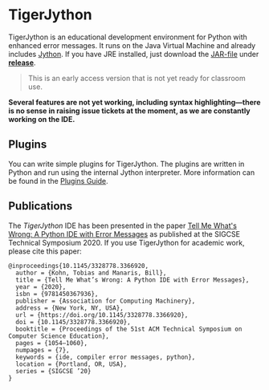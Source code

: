 # TigerJython

TigerJython is an educational development environment for Python with enhanced error messages.  It runs on the Java Virtual Machine and already includes [Jython](https://www.jython.org/).  If you have JRE installed, just download the [JAR-file](https://github.com/Tiger-Jython/TigerJython/releases/download/v3.0-ea%2B1/TigerJython3-ea-01.jar) under [**release**](https://github.com/Tiger-Jython/TigerJython/releases/latest).

> This is an early access version that is not yet ready for classroom use.

**Several features are not yet working, including syntax highlighting&mdash;there is no sense in raising issue tickets at the moment, as we are constantly working on the IDE.**



## Plugins

You can write simple plugins for TigerJython.  The plugins are written in Python and run using the internal Jython interpreter.  More information can be found in the [Plugins Guide](PLUGINS.md).



## Publications

The _TigerJython_ IDE has been presented in the paper 
[Tell Me What's Wrong: A Python IDE with Error Messages](https://dl.acm.org/doi/abs/10.1145/3328778.3366920)
as published at the SIGCSE Technical Symposium 2020.  If you use TigerJython for academic work, please cite this paper:
```
@inproceedings{10.1145/3328778.3366920,
  author = {Kohn, Tobias and Manaris, Bill},
  title = {Tell Me What’s Wrong: A Python IDE with Error Messages},
  year = {2020},
  isbn = {9781450367936},
  publisher = {Association for Computing Machinery},
  address = {New York, NY, USA},
  url = {https://doi.org/10.1145/3328778.3366920},
  doi = {10.1145/3328778.3366920},
  booktitle = {Proceedings of the 51st ACM Technical Symposium on Computer Science Education},
  pages = {1054–1060},
  numpages = {7},
  keywords = {ide, compiler error messages, python},
  location = {Portland, OR, USA},
  series = {SIGCSE ’20}
}
```

